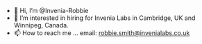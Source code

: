 - 👋 Hi, I’m @Invenia-Robbie
- 👀 I’m interested in hiring for Invenia Labs in Cambridge, UK and Winnipeg, Canada.
- 📫 How to reach me ... email: robbie.smith@invenialabs.co.uk

<!---
Invenia-Robbie/Invenia-Robbie is a ✨ special ✨ repository because its `README.md` (this file) appears on your GitHub profile.
You can click the Preview link to take a look at your changes.
--->
